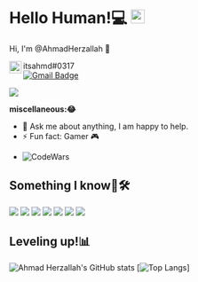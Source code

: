 # Hello Human!💻 <img src="https://cdn.discordapp.com/emojis/366999782348292108.png?v=1" width="25px">
  
Hi, I'm @AhmadHerzallah 🌌

<img align="left" alt="@AhmadHerzallah's Discord" width="22px" src="https://cdn.jsdelivr.net/npm/simple-icons@v3/icons/discord.svg" /> itsahmd#0317
<br />
 [![Gmail Badge](https://img.shields.io/badge/-ahmedpalhr0595@gmail.com-c14438?style=flat-square&logo=Gmail&logoColor=white&link=mailto:ahmedpalhr0595@gmail.com)](mailto:ahmedpalhr0595@gmail.com)

![](https://visitor-badge.glitch.me/badge?page_id=AhmadHerzallah.AhmadHerzallah)

**miscellaneous:😂**
- 💬 Ask me about anything, I am happy to help.
- ⚡ Fun fact: Gamer 🎮
<!-- - 🌱 I’m currently learning Python -->
- ![CodeWars](https://www.codewars.com/users/ahmd/badges/micro)

## Something I know🤔🛠️
![](https://img.shields.io/badge/:-Linux-informational?style=flat&logo=linux&logoColor=white&color=FCC624)
![](https://img.shields.io/badge/:-Windows-informational?style=flat&logo=windows&logoColor=white&color=blue)
![](https://img.shields.io/badge/:-GitHub-informational?style=flat&logo=github&logoColor=white&color=181717)
![](https://img.shields.io/badge/:-Git-informational?style=flat&logo=git&logoColor=white&color=F05032)
![](https://img.shields.io/badge/Editor-Visual%20Studio%20Code-blue.svg?logo=visual-studio-code)
![](https://badgen.net/badge/icon/visualstudio?icon=visualstudio&label)
![](https://img.shields.io/badge/:-Python-informational?style=flat&logo=python&logoColor=white&color=3776AB)

## Leveling up!📊
![Ahmad Herzallah's GitHub stats](https://github-readme-stats.vercel.app/api?username=AhmadHerzallah&show_icons=true&theme=nightowl)
[![Top Langs](https://github-readme-stats.vercel.app/api/top-langs/?username=AhmadHerzallah&layout=compact&theme=nightowl)]

<!-- ![Ahmad Herzallah's GitHub stats](https://github-readme-stats.vercel.app/api?username=AhmadHerzallah&show_icons=true&theme=nightowl) -->

<!-- <img src="https://github-readme-stats.vercel.app/api?username=AhmadHerzallah&show_icons=true&theme=nightowl" alt="AhmadHerzallah"> -->
<!-- https://github-readme-stats.vercel.app/api?username=AhmadHerzallah&show_icons=true&theme=gotham -->
